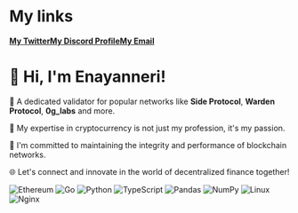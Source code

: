 <body>
    <div id="my links">
        <h1>My links</h1>
        <div style="display: flex; flex-direction: row;">
            <a href="https://x.com/Enayanneri"><strong>My Twitter</strong></a>
            <a href="https://discord.com/users/846595901370925096"><strong>My Discord Profile</strong></a>
            <a href="mailto:naomiserenity6@gmail.com"><strong>My Email</strong></a>
        </div>
    </div>
    <div id="profile">
        <h1>👋 Hi, I'm Enayanneri!</h1>
        <p>🔗 A dedicated validator for popular networks like <strong>Side Protocol</strong>, <strong>Warden Protocol</strong>, <strong>0g_labs</strong> and more.</p>
        <p>💼 My expertise in cryptocurrency is not just my profession, it's my passion.</p>
        <p>🚀 I'm committed to maintaining the integrity and performance of blockchain networks.</p>
        <p>🌐 Let's connect and innovate in the world of decentralized finance together!</p>
    </div>
</body>

![Ethereum](https://img.shields.io/badge/Ethereum-3C3C3D?style=for-the-badge&logo=Ethereum&logoColor=white) ![Go](https://img.shields.io/badge/go-%2300ADD8.svg?style=for-the-badge&logo=go&logoColor=white) ![Python](https://img.shields.io/badge/python-3670A0?style=for-the-badge&logo=python&logoColor=ffdd54) ![TypeScript](https://img.shields.io/badge/typescript-%23007ACC.svg?style=for-the-badge&logo=typescript&logoColor=white) ![Pandas](https://img.shields.io/badge/pandas-%23150458.svg?style=for-the-badge&logo=pandas&logoColor=white) ![NumPy](https://img.shields.io/badge/numpy-%23013243.svg?style=for-the-badge&logo=numpy&logoColor=white) ![Linux](https://img.shields.io/badge/Linux-FCC624?style=for-the-badge&logo=linux&logoColor=black) ![Nginx](https://img.shields.io/badge/nginx-%23009639.svg?style=for-the-badge&logo=nginx&logoColor=white)
